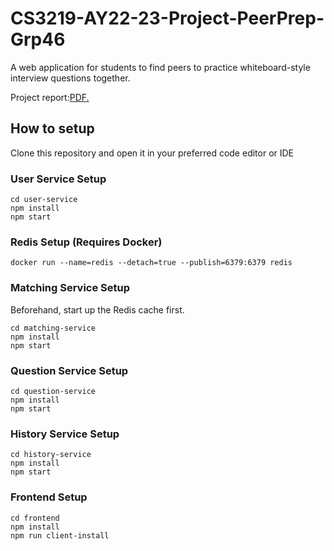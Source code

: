 # CS3219-AY22-23-Project-PeerPrep-Grp46
A web application for students to find peers to practice whiteboard-style interview 
questions together. 

Project report:<a href="CS3219-AY2223S1.github.io/46-ProjectReport.pdf" target="_blank">PDF.</a>

## How to setup 
Clone this repository and open it in your preferred code editor or IDE 

### User Service Setup
```
cd user-service
npm install
npm start
```
### Redis Setup (Requires Docker)
```
docker run --name=redis --detach=true --publish=6379:6379 redis
```
### Matching Service Setup
Beforehand, start up the Redis cache first.
```
cd matching-service
npm install
npm start
```
### Question Service Setup
```
cd question-service
npm install
npm start
```
### History Service Setup
```
cd history-service
npm install
npm start
```
### Frontend Setup
```
cd frontend
npm install
npm run client-install
```


